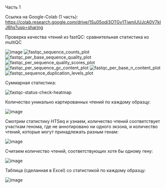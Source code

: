 Часть 1

Ссылка на Google-Colab (1 часть): https://colab.research.google.com/drive/1Su05odi3OTGy1TjwniUUJcA0V7kIJ6hs?usp=sharing

Проверка качества чтений из fastQC: сравнительная статистика из multiQC

![image](https://user-images.githubusercontent.com/93254228/143721942-0d4f9c74-1222-421b-9281-5b2d83a14667.png)
![fastqc_sequence_counts_plot](https://user-images.githubusercontent.com/93254228/143722062-756f847a-e5a5-407f-b66b-d774901ea828.png)
![fastqc_per_base_sequence_quality_plot](https://user-images.githubusercontent.com/93254228/143722076-c031d1d4-e5bb-491e-8c8f-e975abbba039.png)
![fastqc_per_sequence_quality_scores_plot](https://user-images.githubusercontent.com/93254228/143722081-88ffb686-bea0-4da1-83d7-8544ac8c7b2c.png)
![fastqc_per_sequence_gc_content_plot](https://user-images.githubusercontent.com/93254228/143722086-566ebd81-6102-4a4d-8190-0e0d1d3e2442.png)
![fastqc_per_base_n_content_plot](https://user-images.githubusercontent.com/93254228/143722090-8bb57ff3-4d0a-469b-b356-38b3316c2f03.png)
![fastqc_sequence_duplication_levels_plot](https://user-images.githubusercontent.com/93254228/143722102-2c780be9-424b-49df-8cf7-fe4a653e1480.png)

Суммарная статистика:

![fastqc-status-check-heatmap](https://user-images.githubusercontent.com/93254228/143722105-4f45e57b-950a-46e6-ac0c-ff717dd99466.png)

Количество уникально картированных чтений по каждому образцу:

![image](https://user-images.githubusercontent.com/93254228/143722266-f8c31506-0511-455a-8523-8e19b3f3dd57.png)

Смотрим статистику HTSeq и узнаем, количество чтений соответствует участкам генома, где не аннотировано ни одного экзона, и количество чтений, которые могут принадлежать разным генам:

![image](https://user-images.githubusercontent.com/93254228/143722252-b12812b8-6cb7-4fac-9526-b53cabd807f2.png)

Считаем количество чтений, соответствующих хотя бы одному гену:

![image](https://user-images.githubusercontent.com/93254228/143722333-fdfb1388-680a-44df-9526-e0bd2e1395ee.png)

Таблица (сделанная в Excel) со статистикой по каждому образцу:

![image](https://user-images.githubusercontent.com/93254228/143722563-4a3171c3-ab48-496d-8810-ebfb956f3cb6.png)
